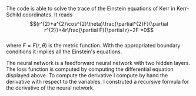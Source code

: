 The code is able to solve the trace of the Einstein equations of Kerr in Kerr-Schild coordinates. It reads\
$$(r^{2}+a^{2}\cos^{2}\theta)\frac{\partial^{2}F}{\partial r^{2}}+4r\frac{\partial F}{\partial r}+2F =0$$\
where $F = F(r,\theta)$ is the metric function. With the appropriated boundary conditions it implies all the Einstein's equations.

The neural network is a feedforward neural network with two hidden layers. The loss function is computed by computing the differential equation displayed above. 
To compute the derivative I compute by hand the derivative with respect to the variables. I construted a recursive formula for the derivative of the neural network.

